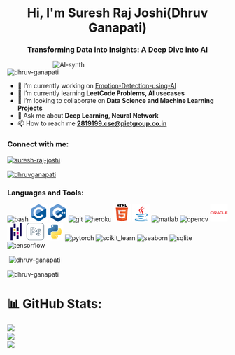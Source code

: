 <h1 align="center">Hi, I'm Suresh Raj Joshi(Dhruv Ganapati)</h1>

<h3 align="center">Transforming Data into Insights: A Deep Dive into AI</h3>

<img align="right" alt="AI-synth" width="400" src="https://media1.giphy.com/media/v1.Y2lkPTc5MGI3NjExbXd1aWtpMmd3ZjUxZnU0aHRjbWZtcWQwZmI0cjduMG5sZWpuMDd4ZSZlcD12MV9pbnRlcm5hbF9naWZfYnlfaWQmY3Q9Zw/4OAxDXv4RdUeg38JYi/giphy.gif">


<p
 align="left"> <img 
src="https://komarev.com/ghpvc/?username=dhruv-ganapati&label=Profile%20views&color=0e75b6&style=flat"
 alt="dhruv-ganapati" /> </p>

- 🔭 I’m currently working on [Emotion-Detection-using-AI](https://github.com/Dhruv-Ganapati/Emotion_Detection_usingAI.git)
- 🌱 I’m currently learning **LeetCode Problems, AI usecases**
- 👯 I’m looking to collaborate on **Data Science and Machine Learning Projects**
- 💬 Ask me about **Deep Learning, Neural Network**
- 📫 How to reach me **2819199.cse@pietgroup.co.in**

<h3 align="left">Connect with me:</h3>

<p align="left">

<a
 href="https://linkedin.com/in/suresh-raj-joshi" 
target="blank"><img align="center" 
src="https://raw.githubusercontent.com/rahuldkjain/github-profile-readme-generator/master/src/images/icons/Social/linked-in-alt.svg"
 alt="suresh-raj-joshi" height="30" width="40" /></a>

<a 
href="https://www.leetcode.com/dhruvganapati" target="blank"><img 
align="center" 
src="https://raw.githubusercontent.com/rahuldkjain/github-profile-readme-generator/master/src/images/icons/Social/leet-code.svg"
 alt="dhruvganapati" height="30" width="40" /></a>

</p>

<h3 align="left">Languages and Tools:</h3>

<p
 align="left">
          <img 
src="https://www.vectorlogo.zone/logos/gnu_bash/gnu_bash-icon.svg" 
alt="bash" width="40" height="40"/>
        </a>
          <img 
src="https://raw.githubusercontent.com/devicons/devicon/master/icons/c/c-original.svg"
 alt="c" width="40" height="40"/>
        </a>
          <img 
src="https://raw.githubusercontent.com/devicons/devicon/master/icons/cplusplus/cplusplus-original.svg"
 alt="cplusplus" width="40" height="40"/>
        </a><img 
src="https://www.vectorlogo.zone/logos/git-scm/git-scm-icon.svg" 
alt="git" width="40" height="40"/>
        </a><img 
src="https://www.vectorlogo.zone/logos/heroku/heroku-icon.svg" 
alt="heroku" width="40" height="40"/>
        </a><img 
src="https://raw.githubusercontent.com/devicons/devicon/master/icons/html5/html5-original-wordmark.svg"
 alt="html5" width="40" height="40"/>
        </a><img 
src="https://raw.githubusercontent.com/devicons/devicon/master/icons/java/java-original.svg"
 alt="java" width="40" height="40"/>
        </a><img 
src="https://upload.wikimedia.org/wikipedia/commons/2/21/Matlab_Logo.png"
 alt="matlab" width="40" height="40"/>
        </a<img 
src="https://raw.githubusercontent.com/devicons/devicon/master/icons/mysql/mysql-original-wordmark.svg"
 alt="mysql" width="40" height="40"/>
        </a><img 
src="https://www.vectorlogo.zone/logos/opencv/opencv-icon.svg" 
alt="opencv" width="40" height="40"/>
        </a><img 
src="https://raw.githubusercontent.com/devicons/devicon/master/icons/oracle/oracle-original.svg"
 alt="oracle" width="40" height="40"/>
        </a><img 
src="https://raw.githubusercontent.com/devicons/devicon/2ae2a900d2f041da66e950e4d48052658d850630/icons/pandas/pandas-original.svg"
 alt="pandas" width="40" height="40"/>
        </a><img 
src="https://raw.githubusercontent.com/devicons/devicon/master/icons/photoshop/photoshop-line.svg"
 alt="photoshop" width="40" height="40"/>
        </a><img 
src="https://raw.githubusercontent.com/devicons/devicon/master/icons/python/python-original.svg"
 alt="python" width="40" height="40"/>
        </a><img 
src="https://www.vectorlogo.zone/logos/pytorch/pytorch-icon.svg" 
alt="pytorch" width="40" height="40"/>
        </a><img 
src="https://upload.wikimedia.org/wikipedia/commons/0/05/Scikit_learn_logo_small.svg"
 alt="scikit_learn" width="40" height="40"/>
        </a><img 
src="https://seaborn.pydata.org/_images/logo-mark-lightbg.svg" 
alt="seaborn" width="40" height="40"/>
        </a><img 
src="https://www.vectorlogo.zone/logos/sqlite/sqlite-icon.svg" 
alt="sqlite" width="40" height="40"/>
        </a><img 
src="https://www.vectorlogo.zone/logos/tensorflow/tensorflow-icon.svg" 
alt="tensorflow" width="40" height="40"/>
        </a>
        </p>

<p>&nbsp;<img align="center" 
src="https://github-readme-stats.vercel.app/api?username=dhruv-ganapati&show_icons=true&locale=en"
 alt="dhruv-ganapati" /></p>

<p><img 
align="center" 
src="https://github-readme-streak-stats.herokuapp.com/?user=dhruv-ganapati&"
 alt="dhruv-ganapati" /></p>

 # 📊 GitHub Stats:
![](https://github-readme-stats.vercel.app/api?username=Dhruv-Ganapati&theme=merko&hide_border=true&include_all_commits=false&count_private=false)<br/>
![](https://github-readme-streak-stats.herokuapp.com/?user=Dhruv-Ganapati&theme=merko&hide_border=true)<br/>
![](https://github-readme-stats.vercel.app/api/top-langs/?username=Dhruv-Ganapati&theme=merko&hide_border=true&include_all_commits=false&count_private=false&layout=compact)


